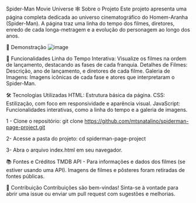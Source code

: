 Spider-Man Movie Universe
🕸️ Sobre o Projeto
Este projeto apresenta uma página completa dedicada ao universo cinematográfico do Homem-Aranha (Spider-Man). A página traz uma linha do tempo dos filmes, 
diretores, enredo de cada longa-metragem e a evolução do personagem ao longo dos anos.

🎥 Demonstração
![image](https://github.com/user-attachments/assets/30b4985a-030b-4065-a3b4-de156b9fa551)


🚀 Funcionalidades
Linha do Tempo Interativa: Visualize os filmes na ordem de lançamento, destacando as fases de cada franquia.
Detalhes de Filmes: Descrição, ano de lançamento, e diretores de cada filme.
Galeria de Imagens: Imagens icônicas de cada fase e atores que interpretaram o Spider-Man.

🛠️ Tecnologias Utilizadas
HTML: Estrutura básica da página.
CSS: Estilização, com foco em responsividade e aparência visual.
JavaScript: Funcionalidades interativas, como a linha do tempo e a galeria de imagens.

1 - Clone o repositório:
git clone https://github.com/mtsnatalino/spiderman-page-project.git

2- Acesse a pasta do projeto:
cd spiderman-page-project

3- Abra o arquivo index.html em seu navegador.

📚 Fontes e Créditos
TMDB API - Para informações e dados dos filmes (se estiver usando uma API).
Imagens de filmes e pôsteres foram retiradas de fontes públicas.

🔗 Contribuição
Contribuições são bem-vindas! Sinta-se à vontade para abrir uma issue ou enviar um pull request com sugestões e melhorias.

